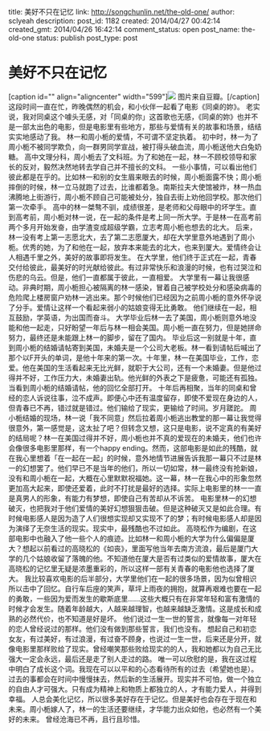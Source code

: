 title: 美好不只在记忆
link: http://songchunlin.net/the-old-one/
author: sclyeah
description: 
post_id: 1182
created: 2014/04/27 00:42:14
created_gmt: 2014/04/26 16:42:14
comment_status: open
post_name: the-old-one
status: publish
post_type: post

# 美好不只在记忆

[caption id="" align="aligncenter" width="599"]![](http://blogdata.qiniudn.com/tongzhuodeni.jpg) 图片来自豆瓣。[/caption] 这段时间一直在忙，昨晚偶然的机会，和小伙伴一起看了电影《同桌的妳》。 老实说，我对同桌这个噱头无感，对「同桌的你」这首歌也无感，《同桌的妳》也并不是一部太出色的电影，但是电影里有些地方，那些与爱情有关的故事和场景，结结实实地感动了我。 林一和周小栀的爱情，不可谓不坚定执着。 初中时，林一为了周小栀不被同学欺负，向一群男同学宣战，被打得头破血流，周小栀送他大白兔奶糖。 高中文理分科，周小栀去了文科班。为了和她在一起，林一不顾校领导和家长的反对，毅然决然地转去学自己并不擅长的文科。 一些小事情，可以看出他们彼此都是在乎的。比如林一和别的女生眉来眼去的时候，周小栀面露不快；周小栀摔倒的时候，林一立马就跑了过去，比谁都着急。南斯拉夫大使馆被炸，林一热血沸腾地上街游行，周小栀不顾自己可能被处分，独自去街上劝他回学校。那次他们第一次牵手。 高中的林一桀骜不驯，成绩很差，是老师和父母眼中的坏学生。直到高考前，周小栀对林一说，在一起的条件是考上同一所大学。于是林一在高考前两个多月开始发奋，由学渣变成超级学霸，立志考周小栀也想去的北大。 后来，林一没有考上第一志愿北大，去了第二志愿厦大，却在大学里意外地遇到了周小栀。优秀的她，为了和他在一起，放弃本来能去的北大，也来到厦大。爱情终会让人相遇千里之外，美好的故事即将发生。 在大学里，他们终于正式在一起，青春交付给彼此，最美好的时光献给彼此。有过非常快乐和浪漫的时候，也有过哭泣和伤悲的乌云。但是，他们一直都属于彼此，一直相爱。 大学里有一幕让我很感动。非典时期，周小栀担心被隔离的林一感染，冒着自己被学校处分和感染病毒的危险爬上楼房窗户劝林一逃出来。那个时候他们已经因为之前周小栀的意外怀孕说了分手。爱情让这样一个看起来弱小的姑娘变得无比勇敢。 他们继续在一起，相互鼓励，学英语，为出国而奋斗。 大学毕业后林一去了美国，周小栀则意外地没能和他一起走，只好盼望一年后与林一相会美国。周小栀一直在努力，但是她拼命努力，最终还是未能跟上林一的脚步，留在了国内。 毕业后这一别就是十年，直到周小栀的结婚请帖寄到美国，未婚夫是一个公司大老板。林一看到请帖后喊出了那个以F开头的单词，是他十年来的第一次。十年里，林一在美国毕业，工作，恋爱。他在美国的生活看起来无比光鲜，就职于大公司，还有一个未婚妻。但是他过得并不好，工作压力大，未婚妻出轨。他光鲜的外表之下是疲惫，可能还有孤独。当看到周小栀的结婚请帖，他的回忆全部打开。 十年后再相聚，当年的同桌和曾经的恋人诉说往事，泣不成声。即便心中还有温度留存，即使不爱现在身边的人，但青春已不再，错过就是错过。他们输给了现实，更输给了时间。岁月蹉跎。 周小栀结婚的现场，林一说「我不同意」然后拉着周小栀逃出教堂的那一幕让我觉得很意外，第一感觉是，这太扯了吧？但转念又想，这只是电影，说不定真的有美好的结局呢？林一在美国过得并不好，周小栀也并不真的爱现在的未婚夫，他们也许会像很多电影里那样，有一个happy ending。然而，这部电影是如此的残酷，就在我心里想着「在一起在一起」的时候，意外地情节进展告诉我那一幕只不过是林一的幻想罢了。他们早已不是当年的他们，所以一切如常，林一最终没有抢新娘，没有和周小栀在一起，大概在心里默默祝福她。这一幕，林一在我心中的形象忽然更加高大起来，即使还爱着，此时不打扰是最好的选择。实际上电影里的林一一直是真男人的形象，有能力有梦想，即使自己有苦却从不诉苦。 电影里林一的幻想破灭，也把我对于他们爱情的美好幻想狠狠击破。但是这种破灭又是如此合理。有时候电影感人是因为造了人们很想实现却又实现不了的梦；有时候电影感人却是因为演绎了无奈生活的现实。现实中，最残酷也不过如此。 高晓松作为编剧，在这部电影中也融入了他一些个人的痕迹。比如林一和周小栀的大学为什么偏偏是厦大？想起以前看过的高晓松的《如丧》，里面写他当年去南方流浪，最后是厦门大学的几个姑娘收留了落魄的他。不知道他在厦大是否有过类似的爱情故事，厦大在高晓松的记忆里无疑是浓墨重彩的，所以这样一部有关青春的电影他也选择了厦大。 我比较喜欢电影的后半部分，大学里他们在一起的很多场景，因为似曾相识所以击中了回忆。自行车后座的笑声，草坪上雨夜的拥抱，就算再艰难也要在一起的勇敢，一些因为爱而发生的歇斯底里……这些大概只有在非常年轻和富有激情的时候才会发生。随着年龄越大，人越来越理智，也越来越缺乏激情。这是成长和成熟的必然代价，也不知道是好是坏。 他们说过一生一世的誓言，就像每一对年轻的恋人曾经说过的那样。他们没有做到那些誓言，我们也没有。 想起自己和初恋女友，有过美好，有过浪漫，有过奋不顾身，也说过一生一世，后来还是分开，就像电影里那样败给了现实。曾经嘲笑那些败给现实的的人，我和她都以为自己无比强大一定会永远，最后还是走了别人走过的路。 唯一可以欣慰的是，我在这过程中明白了成长这个词。我现在可以以平和的心态看待所有的过去（希望她也是）。过去的事都会在时间中慢慢抹去，然后新的生活展开。现实并不可怕，做一个独立的自由人才可强大。只有成为精神上和物质上都独立的人，才有能力爱人，并得到幸福。 人总会美化记忆，所以很多美好存在于记忆。但是美好也会存在于现在和未来。周小栀嫁人了，林一的生活还要继续，才华能力出众如他，也必然有一个美好的未来。 曾经沧海已不再，且行且珍惜。